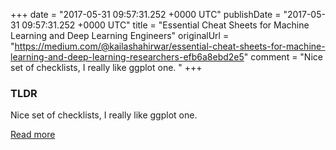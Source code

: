 +++
date = "2017-05-31 09:57:31.252 +0000 UTC"
publishDate = "2017-05-31 09:57:31.252 +0000 UTC"
title = "Essential Cheat Sheets for Machine Learning and Deep Learning Engineers"
originalUrl = "https://medium.com/@kailashahirwar/essential-cheat-sheets-for-machine-learning-and-deep-learning-researchers-efb6a8ebd2e5"
comment = "Nice set of checklists, I really like ggplot one. "
+++

### TLDR

Nice set of checklists, I really like ggplot one. 

[Read more](https://medium.com/@kailashahirwar/essential-cheat-sheets-for-machine-learning-and-deep-learning-researchers-efb6a8ebd2e5)
